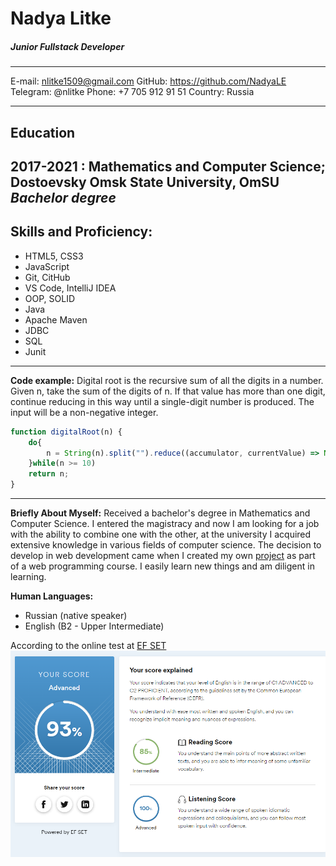 Nadya Litke            
============
##### Junior Fullstack Developer
-------------------     ----------------------------
E-mail:                         nlitke1509@gmail.com
GitHub:                   https://github.com/NadyaLE
Telegram:                                    @nlitke
Phone:                              +7 705 912 91 51
Country:                                      Russia
-------------------     ----------------------------
Education
---------
2017-2021
:   **Mathematics and Computer Science**;
Dostoevsky Omsk State University, OmSU
*Bachelor degree*
------------------------------------------
Skills and Proficiency:
-------------------------
* HTML5, CSS3
* JavaScript
* Git, CitHub
* VS Code, IntelliJ IDEA
* OOP, SOLID
* Java
* Apache Maven
* JDBC
* SQL
* Junit

--------------------------
**Code example:**
Digital root is the recursive sum of all the digits in a number.
Given n, take the sum of the digits of n. If that value has more than one digit, continue reducing in this way until a single-digit number is produced. The input will be a non-negative integer.
```javascript
function digitalRoot(n) {
    do{
        n = String(n).split("").reduce((accumulator, currentValue) => Number(accumulator) + Number(currentValue));
    }while(n >= 10)
    return n;
}
```
__________________________
**Briefly About Myself:**
Received a bachelor's degree in Mathematics and Computer Science. I entered the magistracy and now I am looking for a job with the ability to combine one with the other, at the university I acquired extensive knowledge in various fields of computer science. The decision to develop in web development came when I created my own [project](https://github.com/NadyaLE/Web) as part of a web programming course. I easily learn new things and am diligent in learning.

**Human Languages:**
* Russian (native speaker)
* English (B2 - Upper Intermediate) 

According to the online test at [EF SET](https://www.efset.org)
![english](LangLevel.bmp)